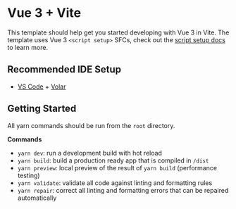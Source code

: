 # Vue 3 + Vite

This template should help get you started developing with Vue 3 in Vite. The template uses Vue 3 `<script setup>` SFCs, check out the [script setup docs](https://v3.vuejs.org/api/sfc-script-setup.html#sfc-script-setup) to learn more.

## Recommended IDE Setup

- [VS Code](https://code.visualstudio.com/) + [Volar](https://marketplace.visualstudio.com/items?itemName=Vue.volar)


## Getting Started
All yarn commands should be run from the `root` directory.

**Commands**
- `yarn dev`: run a development build with hot reload
- `yarn build`: build a production ready app that is compiled in `/dist`
- `yarn preview`: local preview of the result of `yarn build` (performance testing)
- `yarn validate`: validate all code against linting and formatting rules
- `yarn repair`: correct all linting and formatting errors that can be repaired automatically

